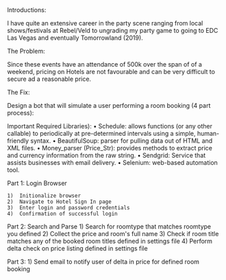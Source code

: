 Introductions:

I have quite an extensive career in the party scene ranging from local shows/festivals at Rebel/Veld to ungrading my party game to going to EDC Las Vegas and eventually Tomorrowland (2019).  


The Problem:

Since these events have an attendance of 500k over the span of of a weekend, pricing on Hotels are not favourable and can be very difficult to secure ad a reasonable price.


The Fix:

Design a bot that will simulate a user performing a room booking (4 part process):

Important Required Libraries):
    •	Schedule: allows functions (or any other callable) to periodically at pre-determined intervals using a simple, human-friendly syntax.
    •	BeautifulSoup: parser for pulling data out of HTML and XML files.
    •	Money_parser (Price_Str): provides methods to extract price and currency information from the raw string.
    •	Sendgrid: Service that assists businesses with email delivery.
    •	Selenium: web-based automation tool.

Part 1: Login Browser

    1)	Initionalize browser
    2)	Navigate to Hotel Sign In page 
    3)	Enter login and password credentials 
    4)	Confirmation of successful login

Part 2: Search and Parse
    1)	Search for roomtype that matches roomtype you defined
    2)	Collect the price and room's full name
    3)	Check if room title matches any of the booked room titles defined in settings file
    4)	Perform delta check on price listing defined in settings file

Part 3:
    1)	Send email to notify user of delta in price for defined room booking
   